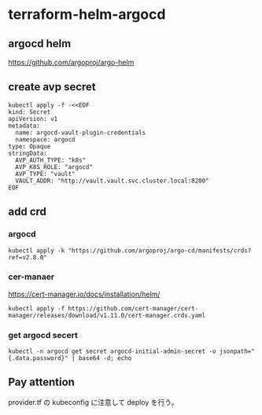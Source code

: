 # terraform-helm-argocd

## argocd helm
https://github.com/argoproj/argo-helm


## create avp secret
```
kubectl apply -f -<<EOF
kind: Secret
apiVersion: v1
metadata:
  name: argocd-vault-plugin-credentials
  namespace: argocd
type: Opaque
stringData:
  AVP_AUTH_TYPE: "k8s"
  AVP_K8S_ROLE: "argocd"
  AVP_TYPE: "vault"
  VAULT_ADDR: "http://vault.vault.svc.cluster.local:8200"
EOF
```

## add crd
### argocd 
```
kubectl apply -k "https://github.com/argoproj/argo-cd/manifests/crds?ref=v2.8.0"
```

### cer-manaer
https://cert-manager.io/docs/installation/helm/
```
kubectl apply -f https://github.com/cert-manager/cert-manager/releases/download/v1.11.0/cert-manager.crds.yaml
```

### get argocd secert
```
kubectl -n argocd get secret argocd-initial-admin-secret -o jsonpath="{.data.password}" | base64 -d; echo
```

## Pay attention
provider.tf の kubeconfig に注意して deploy を行う。